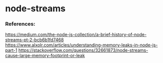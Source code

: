 # node-streams

### References:
https://medium.com/the-node-js-collection/a-brief-history-of-node-streams-pt-2-bcb6b1fd7468
https://www.alxolr.com/articles/understanding-memory-leaks-in-node-js-part-1
https://stackoverflow.com/questions/32661873/node-streams-cause-large-memory-footprint-or-leak
